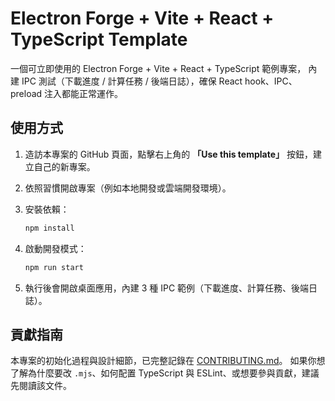 # Electron Forge + Vite + React + TypeScript Template

一個可立即使用的 Electron Forge + Vite + React + TypeScript 範例專案，
內建 IPC 測試（下載進度 / 計算任務 / 後端日誌），確保 React hook、IPC、preload 注入都能正常運作。

## 使用方式

1. 造訪本專案的 GitHub 頁面，點擊右上角的 **「Use this template」** 按鈕，建立自己的新專案。
2. 依照習慣開啟專案（例如本地開發或雲端開發環境）。
3. 安裝依賴：

   ```bash
   npm install
   ```
4. 啟動開發模式：

   ```bash
   npm run start
   ```
5. 執行後會開啟桌面應用，內建 3 種 IPC 範例（下載進度、計算任務、後端日誌）。

## 貢獻指南

本專案的初始化過程與設計細節，已完整記錄在 [CONTRIBUTING.md](./CONTRIBUTING.md)。
如果你想了解為什麼要改 `.mjs`、如何配置 TypeScript 與 ESLint、或想要參與貢獻，建議先閱讀該文件。
